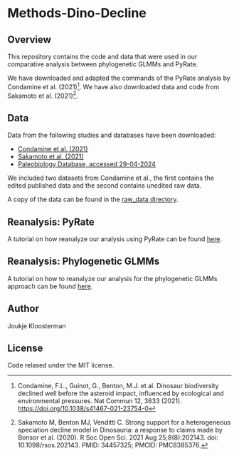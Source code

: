 # Methods-Dino-Decline

## Overview
This repository contains the code and data that were used in our comparative analysis between phylogenetic GLMMs and PyRate.

We have downloaded and adapted the commands of the PyRate analysis by Condamine et al. (2021)[^1]. We have also downloaded data and code from Sakamoto et al. (2021)[^2].

## Data
Data from the following studies and databases have been downloaded:

- [Condamine et al. (2021)](https://figshare.com/articles/dataset/Dinosaur_biodiversity_declined_well_before_the_asteroid_impact_influenced_by_ecological_and_environmental_pressures/14169575/1)
- [Sakamoto et al. (2021)](https://osf.io/uct2p/)
- [Paleobiology Database, accessed 29-04-2024](https://paleobiodb.org/classic/displayDownloadGenerator)

We included two datasets from Condamine et al., the first contains the edited published data and the second contains unedited raw data.

A copy of the data can be found in the [raw_data directory](raw_data).

[^1]: Condamine, F.L., Guinot, G., Benton, M.J. et al. Dinosaur biodiversity declined well before the asteroid impact, influenced by ecological and environmental pressures. Nat Commun 12, 3833 (2021). https://doi.org/10.1038/s41467-021-23754-0

[^2]: Sakamoto M, Benton MJ, Venditti C. Strong support for a heterogeneous speciation decline model in Dinosauria: a response to claims made by Bonsor et al. (2020). R Soc Open Sci. 2021 Aug 25;8(8):202143. doi: 10.1098/rsos.202143. PMID: 34457325; PMCID: PMC8385376. 

## Reanalysis: PyRate
A tutorial on how reanalyze our analysis using PyRate can be found [here](condamine_method_pyrate/README.md).

## Reanalysis: Phylogenetic GLMMs
A tutorial on how to reanalyze our analysis for the phylogenetic GLMMs approach can be found [here](sakamoto_method_phylogenetic/README.md).

## Author
Joukje Kloosterman

## License
Code relased under the MIT license. 